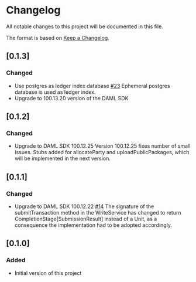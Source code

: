 # Changelog
All notable changes to this project will be documented in this file.

The format is based on [Keep a Changelog](https://keepachangelog.com/en/1.0.0/).

## [0.1.3]
### Changed
- Use postgres as ledger index database [#23](https://github.com/digital-asset/daml-on-x-example/issues/23)
Ephemeral postgres database is used as ledger index. 
- Upgrade to 100.13.20 version of the DAML SDK


## [0.1.2]
### Changed
- Upgrade to DAML SDK 100.12.25
Version 100.12.25 fixes number of small issues. Stubs added for allocateParty and uploadPublicPackages, which will be implemented in the next version.

## [0.1.1]
### Changed
- Upgrade to DAML SDK 100.12.22 [#14](https://github.com/digital-asset/daml-on-x-example/issues/14)
The signature of the submitTransaction method in the WriteService has changed to return CompletionStage[SubmissionResult]
instead of a Unit, as a consequence the implementation had to be adopted accordingly.

## [0.1.0]
### Added
- Initial version of this project
